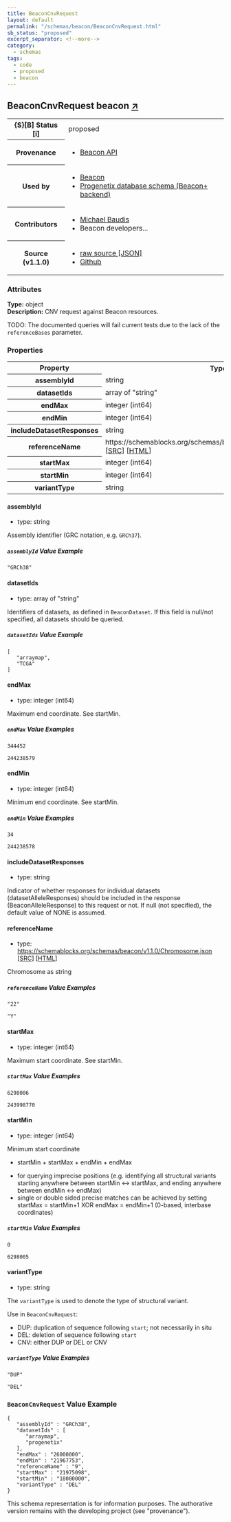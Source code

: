 ```yaml
---
title: BeaconCnvRequest
layout: default
permalink: "/schemas/beacon/BeaconCnvRequest.html"
sb_status: "proposed"
excerpt_separator: <!--more-->
category:
  - schemas
tags:
  - code
  - proposed
  - beacon
---
```



<div id="schema-header-title">
  <h2>BeaconCnvRequest <span id="schema-header-title-project">beacon <a href="https://github.com/ga4gh-schemablocks/sb-beacon-api" target="_BLANK">&nearr;</a></span> </h2>
</div>

<table id="schema-header-table">
  <tr>
    <th>{S}[B] Status <a href="https://schemablocks.org/about/sb-status-levels.html">[i]</a></th>
    <td><div id="schema-header-status">proposed</div></td>
  </tr>

  <tr>
    <th>Provenance</th>
    <td>
      <ul>
<li><a href="https://github.com/ga4gh-beacon/specification/">Beacon API</a></li>
      </ul>
    </td>
  </tr>
  <tr>
    <th>Used by</th>
    <td>
      <ul>
<li><a href="https://github.com/ga4gh-beacon/specification/blob/master/beacon.yaml">Beacon</a></li>
<li><a href="https://github.com/progenetix/schemas/tree/master/main/yaml">Progenetix database schema (Beacon+ backend)</a></li>
      </ul>
    </td>
  </tr>

<!--more-->

  <tr>
    <th>Contributors</th>
    <td>
      <ul>
<li><a href="https://orcid.org/0000-0002-9903-4248">Michael Baudis</a></li>
<li>Beacon developers...</li>
      </ul>
    </td>
  </tr>
  <tr>
    <th>Source (v1.1.0)</th>
    <td>
      <ul>
        <li><a href="current/BeaconCnvRequest.json" target="_BLANK">raw source [JSON]</a></li>
        <li><a href="https://github.com/ga4gh-schemablocks/sb-beacon-api/blob/master/schemas/BeaconCnvRequest.yaml" target="_BLANK">Github</a></li>
      </ul>
    </td>
  </tr>
</table>

<div id="schema-attributes-title">
  <h3>Attributes</h3>
</div>

  
__Type:__ object  
__Description:__ CNV request against Beacon resources.  

TODO: The documented queries will fail current tests due to the lack of the
`referenceBases` parameter.

### Properties

<table id="schema-properties-table">
  <tr>
    <th>Property</th>
    <th>Type</th>
  </tr>
  <tr>
    <th>assemblyId</th>
    <td>string</td>
  </tr>
  <tr>
    <th>datasetIds</th>
    <td>array of "string"</td>
  </tr>
  <tr>
    <th>endMax</th>
    <td>integer (int64)</td>
  </tr>
  <tr>
    <th>endMin</th>
    <td>integer (int64)</td>
  </tr>
  <tr>
    <th>includeDatasetResponses</th>
    <td>string</td>
  </tr>
  <tr>
    <th>referenceName</th>
    <td>https://schemablocks.org/schemas/beacon/v1.1.0/Chromosome.json [<a href="https://schemablocks.org/schemas/beacon/v1.1.0/Chromosome.json" target="_BLANK">SRC</a>] [<a href="https://schemablocks.org/schemas/beacon/Chromosome.html" target="_BLANK">HTML</a>]</td>
  </tr>
  <tr>
    <th>startMax</th>
    <td>integer (int64)</td>
  </tr>
  <tr>
    <th>startMin</th>
    <td>integer (int64)</td>
  </tr>
  <tr>
    <th>variantType</th>
    <td>string</td>
  </tr>

</table>


#### assemblyId

* type: string

Assembly identifier (GRC notation, e.g. `GRCh37`).

##### `assemblyId` Value Example  

```
"GRCh38"
```

#### datasetIds

* type: array of "string"

Identifiers of datasets, as defined in `BeaconDataset`. If this
field is null/not specified, all datasets should be queried.


##### `datasetIds` Value Example  

```
[
   "arraymap",
   "TCGA"
]
```

#### endMax

* type: integer (int64)

Maximum end coordinate. See startMin.

##### `endMax` Value Examples  

```
344452
```
```
244238579
```

#### endMin

* type: integer (int64)

Minimum end coordinate. See startMin.

##### `endMin` Value Examples  

```
34
```
```
244238578
```

#### includeDatasetResponses

* type: string

Indicator of whether responses for individual datasets (datasetAlleleResponses) should be included in the response (BeaconAlleleResponse) to this request or not. If null (not specified), the default value of NONE is assumed.


#### referenceName

* type: https://schemablocks.org/schemas/beacon/v1.1.0/Chromosome.json [<a href="https://schemablocks.org/schemas/beacon/v1.1.0/Chromosome.json" target="_BLANK">SRC</a>] [<a href="https://schemablocks.org/schemas/beacon/Chromosome.html" target="_BLANK">HTML</a>]

Chromosome as string


##### `referenceName` Value Examples  

```
"22"
```
```
"Y"
```

#### startMax

* type: integer (int64)

Maximum start coordinate. See startMin.

##### `startMax` Value Examples  

```
6298006
```
```
243998770
```

#### startMin

* type: integer (int64)

Minimum start coordinate
* startMin + startMax + endMin + endMax
 - for querying imprecise positions (e.g. identifying all structural
 variants starting anywhere between startMin <-> startMax, and ending
 anywhere between endMin <-> endMax)
 - single or double sided precise matches can be achieved by setting
 startMax = startMin+1 XOR endMax = endMin+1 (0-based, interbase 
 coordinates)


##### `startMin` Value Examples  

```
0
```
```
6298005
```

#### variantType

* type: string

The `variantType` is used to denote the type of structural variant.

Use in `BeaconCnvRequest`:
* DUP: duplication of sequence following `start`; not necessarily in
situ
* DEL: deletion of sequence following `start`
* CNV: either DUP or DEL or CNV


##### `variantType` Value Examples  

```
"DUP"
```
```
"DEL"
```


### `BeaconCnvRequest` Value Example  

```
{
   "assemblyId" : "GRCh38",
   "datasetIds" : [
      "arraymap",
      "progenetix"
   ],
   "endMax" : "26000000",
   "endMin" : "21967753",
   "referenceName" : "9",
   "startMax" : "21975098",
   "startMin" : "18000000",
   "variantType" : "DEL"
}
```
<div id="schema-footer">
This schema representation is for information purposes. The authorative 
version remains with the developing project (see "provenance").
</div>


